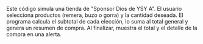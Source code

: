 Este código simula una tienda de "Sponsor Dios de YSY A". El usuario selecciona productos (remera, buzo o gorra) y la cantidad deseada. El programa calcula el subtotal de cada elección, lo suma al total general y genera un resumen de compra. Al finalizar, muestra el total y el detalle de la compra en una alerta.
